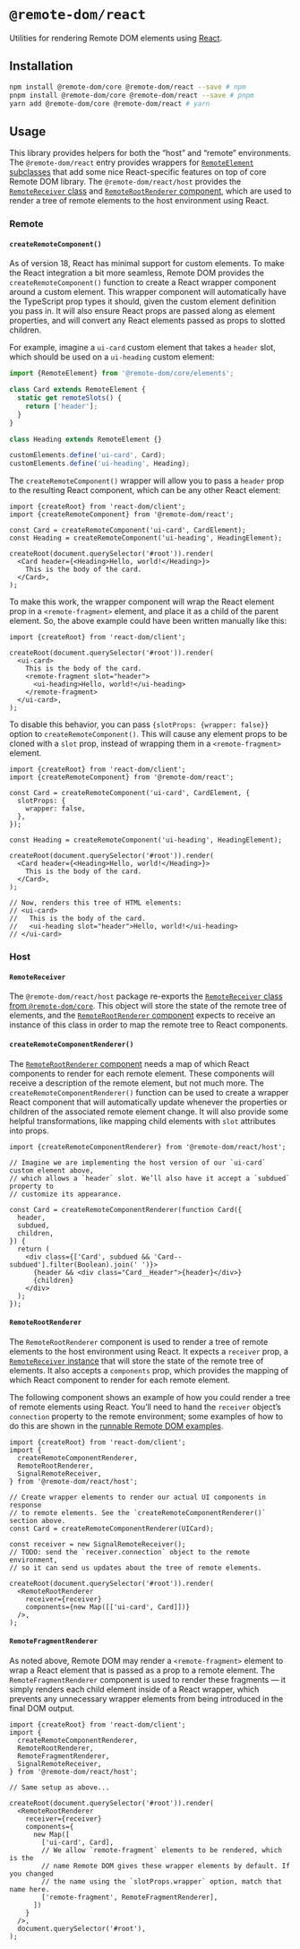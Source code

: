 # `@remote-dom/react`

Utilities for rendering Remote DOM elements using [React](https://reactjs.org/).

## Installation

```sh
npm install @remote-dom/core @remote-dom/react --save # npm
pnpm install @remote-dom/core @remote-dom/react --save # pnpm
yarn add @remote-dom/core @remote-dom/react # yarn
```

## Usage

This library provides helpers for both the “host” and “remote” environments. The `@remote-dom/react` entry provides wrappers for [`RemoteElement` subclasses](../core/README.md#remoteelement) that add some nice React-specific features on top of core Remote DOM library. The `@remote-dom/react/host` provides the [`RemoteReceiver` class](../core/README.md#remotereceiver) and [`RemoteRootRenderer` component](#remoterootreceiver), which are used to render a tree of remote elements to the host environment using React.

### Remote

#### `createRemoteComponent()`

As of version 18, React has minimal support for custom elements. To make the React integration a bit more seamless, Remote DOM provides the `createRemoteComponent()` function to create a React wrapper component around a custom element. This wrapper component will automatically have the TypeScript prop types it should, given the custom element definition you pass in. It will also ensure React props are passed along as element properties, and will convert any React elements passed as props to slotted children.

For example, imagine a `ui-card` custom element that takes a `header` slot, which should be used on a `ui-heading` custom element:

```ts
import {RemoteElement} from '@remote-dom/core/elements';

class Card extends RemoteElement {
  static get remoteSlots() {
    return ['header'];
  }
}

class Heading extends RemoteElement {}

customElements.define('ui-card', Card);
customElements.define('ui-heading', Heading);
```

The `createRemoteComponent()` wrapper will allow you to pass a `header` prop to the resulting React component, which can be any other React element:

```tsx
import {createRoot} from 'react-dom/client';
import {createRemoteComponent} from '@remote-dom/react';

const Card = createRemoteComponent('ui-card', CardElement);
const Heading = createRemoteComponent('ui-heading', HeadingElement);

createRoot(document.querySelector('#root')).render(
  <Card header={<Heading>Hello, world!</Heading>}>
    This is the body of the card.
  </Card>,
);
```

To make this work, the wrapper component will wrap the React element prop in a `<remote-fragment>` element, and place it as a child of the parent element. So, the above example could have been written manually like this:

```tsx
import {createRoot} from 'react-dom/client';

createRoot(document.querySelector('#root')).render(
  <ui-card>
    This is the body of the card.
    <remote-fragment slot="header">
      <ui-heading>Hello, world!</ui-heading>
    </remote-fragment>
  </ui-card>,
);
```

To disable this behavior, you can pass `{slotProps: {wrapper: false}}` option to `createRemoteComponent()`. This will cause any element props to be cloned with a `slot` prop, instead of wrapping them in a `<remote-fragment>` element.

```tsx
import {createRoot} from 'react-dom/client';
import {createRemoteComponent} from '@remote-dom/react';

const Card = createRemoteComponent('ui-card', CardElement, {
  slotProps: {
    wrapper: false,
  },
});

const Heading = createRemoteComponent('ui-heading', HeadingElement);

createRoot(document.querySelector('#root')).render(
  <Card header={<Heading>Hello, world!</Heading>}>
    This is the body of the card.
  </Card>,
);

// Now, renders this tree of HTML elements:
// <ui-card>
//   This is the body of the card.
//   <ui-heading slot="header">Hello, world!</ui-heading>
// </ui-card>
```

### Host

#### `RemoteReceiver`

The `@remote-dom/react/host` package re-exports the [`RemoteReceiver` class from `@remote-dom/core`](../core/README.md#remotereceiver). This object will store the state of the remote tree of elements, and the [`RemoteRootRenderer` component](#remoterootrenderer) expects to receive an instance of this class in order to map the remote tree to React components.

#### `createRemoteComponentRenderer()`

The [`RemoteRootRenderer` component](#remoterootrenderer) needs a map of which React components to render for each remote element. These components will receive a description of the remote element, but not much more. The `createRemoteComponentRenderer()` function can be used to create a wrapper React component that will automatically update whenever the properties or children of the associated remote element change. It will also provide some helpful transformations, like mapping child elements with `slot` attributes into props.

```tsx
import {createRemoteComponentRenderer} from '@remote-dom/react/host';

// Imagine we are implementing the host version of our `ui-card` custom element above,
// which allows a `header` slot. We’ll also have it accept a `subdued` property to
// customize its appearance.

const Card = createRemoteComponentRenderer(function Card({
  header,
  subdued,
  children,
}) {
  return (
    <div class={['Card', subdued && 'Card--subdued'].filter(Boolean).join(' ')}>
      {header && <div class="Card__Header">{header}</div>}
      {children}
    </div>
  );
});
```

#### `RemoteRootRenderer`

The `RemoteRootRenderer` component is used to render a tree of remote elements to the host environment using React. It expects a `receiver` prop, a [`RemoteReceiver` instance](../core/README.md#remotereceiver) that will store the state of the remote tree of elements. It also accepts a `components` prop, which provides the mapping of which React component to render for each remote element.

The following component shows an example of how you could render a tree of remote elements using React. You’ll need to hand the `receiver` object’s `connection` property to the remote environment; some examples of how to do this are shown in the [runnable Remote DOM examples](/examples/).

```tsx
import {createRoot} from 'react-dom/client';
import {
  createRemoteComponentRenderer,
  RemoteRootRenderer,
  SignalRemoteReceiver,
} from '@remote-dom/react/host';

// Create wrapper elements to render our actual UI components in response
// to remote elements. See the `createRemoteComponentRenderer()` section above.
const Card = createRemoteComponentRenderer(UICard);

const receiver = new SignalRemoteReceiver();
// TODO: send the `receiver.connection` object to the remote environment,
// so it can send us updates about the tree of remote elements.

createRoot(document.querySelector('#root')).render(
  <RemoteRootRenderer
    receiver={receiver}
    components={new Map([['ui-card', Card]])}
  />,
);
```

#### `RemoteFragmentRenderer`

As noted above, Remote DOM may render a `<remote-fragment>` element to wrap a React element that is passed as a prop to a remote element. The `RemoteFragmentRenderer` component is used to render these fragments — it simply renders each child element inside of a React wrapper, which prevents any unnecessary wrapper elements from being introduced in the final DOM output.

```tsx
import {createRoot} from 'react-dom/client';
import {
  createRemoteComponentRenderer,
  RemoteRootRenderer,
  RemoteFragmentRenderer,
  SignalRemoteReceiver,
} from '@remote-dom/react/host';

// Same setup as above...

createRoot(document.querySelector('#root')).render(
  <RemoteRootRenderer
    receiver={receiver}
    components={
      new Map([
        ['ui-card', Card],
        // We allow `remote-fragment` elements to be rendered, which is the
        // name Remote DOM gives these wrapper elements by default. If you changed
        // the name using the `slotProps.wrapper` option, match that name here.
        ['remote-fragment', RemoteFragmentRenderer],
      ])
    }
  />,
  document.querySelector('#root'),
);
```
